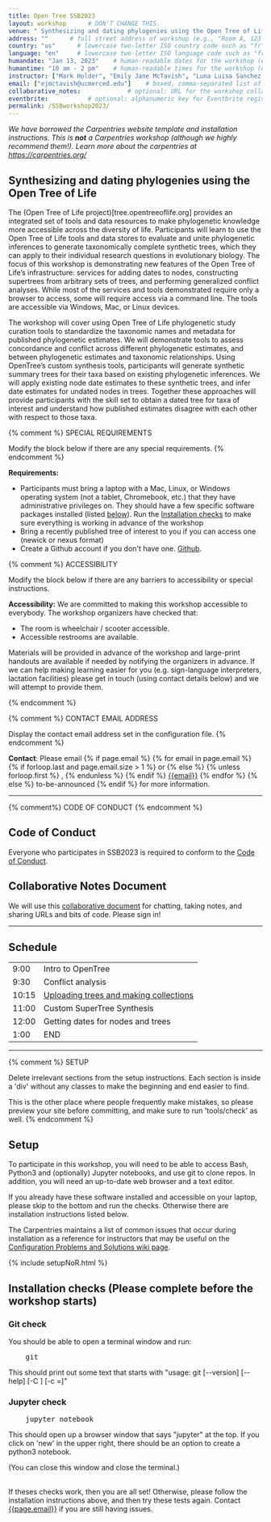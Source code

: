 ```yaml
---
title: Open Tree SSB2023
layout: workshop      # DON'T CHANGE THIS.
venue: " Synthesizing and dating phylogenies using the Open Tree of Life, SSB UNAM 2023"        # brief name of host site without address (e.g., "Euphoric State University")
address: ""      # full street address of workshop (e.g., "Room A, 123 Forth Street, Blimingen, Euphoria")
country: "us"      # lowercase two-letter ISO country code such as "fr" (see https://en.wikipedia.org/wiki/ISO_3166-1#Current_codes)
language: "en"     # lowercase two-letter ISO language code such as "fr" (see https://en.wikipedia.org/wiki/List_of_ISO_639-1_codes)
humandate: "Jan 13, 2023"    # human-readable dates for the workshop (e.g., "Feb 17-18, 2020")
humantime: "10 am - 2 pm"    # human-readable times for the workshop (e.g., "9:00 am - 4:30 pm")
instructor: ["Mark Holder", "Emily Jane McTavish", "Luna Luisa Sanchez Reyes", "Ben Redelings"] # boxed, comma-separated list of instructors' names as strings, like ["Kay McNulty", "Betty Jennings", "Betty Snyder"]
email: ["ejmctavish@ucmerced.edu"]    # boxed, comma-separated list of contact email addresses for the host, lead instructor, or whoever else is handling questions, like ["marlyn.wescoff@example.org", "fran.bilas@example.org", "ruth.lichterman@example.org"]
collaborative_notes:             # optional: URL for the workshop collaborative notes, e.g. an Etherpad or Google Docs document (e.g., https://pad.carpentries.org/2015-01-01-euphoria)
eventbrite:           # optional: alphanumeric key for Eventbrite registration, e.g., "1234567890AB" (if Eventbrite is being used)
permalink: /SSBworkshop2023/
---
```


*We have borrowed the Carpentries website template and installation instructions. This is **not** a Carpentries workshop (although we highly recommend them!). Learn more about the carpentries at https://carpentries.org/*


<h2 id="general">Synthesizing and dating phylogenies using the Open Tree of Life</h2>


The (Open Tree of Life project)[tree.opentreeoflife.org] provides an integrated set of tools and data resources to make phylogenetic knowledge more accessible across the diversity of life. Participants will learn to use the Open Tree of Life tools and data stores to evaluate and unite phylogenetic inferences to generate taxonomically complete synthetic trees, which they can apply to their individual research questions in evolutionary biology. The focus of this workshop is demonstrating new features of the Open Tree of Life’s infrastructure: services for adding dates to nodes, constructing supertrees from arbitrary sets of trees, and performing generalized conflict analyses. While most of the services and tools demonstrated require only a browser to access, some will require access via a command line. The tools are accessible via Windows, Mac, or Linux devices.

The workshop will cover using Open Tree of Life phylogenetic study curation tools to standardize the taxonomic names and metadata for published phylogenetic estimates. We will demonstrate tools to assess concordance and conflict across different phylogenetic estimates, and between phylogenetic estimates and taxonomic relationships. Using OpenTree’s custom synthesis tools, participants will generate synthetic summary trees for their taxa based on existing phylogenetic inferences. We will apply existing node date estimates to these synthetic trees, and infer date estimates for undated nodes in trees. Together these approaches will provide participants with the skill set to obtain a dated tree for taxa of interest and understand how published estimates disagree with each other with respect to those taxa.     


{% comment %}
SPECIAL REQUIREMENTS

Modify the block below if there are any special requirements.
{% endcomment %}
<p id="requirements">
  <strong>Requirements:</strong>

  <ul>
    <li>Participants must bring a laptop with a
  Mac, Linux, or Windows operating system (not a tablet, Chromebook, etc.) that they have administrative privileges on. They should have a few specific software packages installed (listed <a href="#setup">below</a>). Run the <a href="#Installation checks">Installation checks</a> to make sure everything is working in advance of the workshop </li>
    <li>Bring a recently published tree of interest to you if you can access one (newick or nexus format)</li>
    <li>Create a Github account if you don't have one. <a href="https://github.com/join">Github</a>. </li>  
  </ul>
</p>

{% comment %}
ACCESSIBILITY

Modify the block below if there are any barriers to accessibility or
special instructions.

<p id="accessibility">
  <strong>Accessibility:</strong> We are committed to making this workshop
  accessible to everybody.
  The workshop organizers have checked that:
</p>
<ul>
  <li>The room is wheelchair / scooter accessible.</li>
  <li>Accessible restrooms are available.</li>
</ul>
<p>
  Materials will be provided in advance of the workshop and
  large-print handouts are available if needed by notifying the
  organizers in advance.  If we can help making learning easier for
  you (e.g. sign-language interpreters, lactation facilities) please
  get in touch (using contact details below) and we will
  attempt to provide them.
</p>
{% endcomment %}

{% comment %}
CONTACT EMAIL ADDRESS

Display the contact email address set in the configuration file.
{% endcomment %}
<p id="contact">
  <strong>Contact</strong>:
  Please email
  {% if page.email %}
  {% for email in page.email %}
  {% if forloop.last and page.email.size > 1 %}
  or
  {% else %}
  {% unless forloop.first %}
  ,
  {% endunless %}
  {% endif %}
  <a href='mailto:{{email}}'>{{email}}</a>
  {% endfor %}
  {% else %}
  to-be-announced
  {% endif %}
  for more information.
</p>

<hr/>

{% comment%}
CODE OF CONDUCT
{% endcomment %}
<h2 id="code-of-conduct">Code of Conduct</h2>

<p>
Everyone who participates in SSB2023 is required to conform to the <a href="https://www.ib.unam.mx/ib/ssb2023/code-of-conduct/">Code of Conduct</a>.
</p>

<h2 id="notes">Collaborative Notes Document</h2>

<p>
We will use this <a href="https://etherpad.wikimedia.org/p/OpenTreeSSB">collaborative document</a> for chatting, taking notes, and sharing URLs and bits of code. Please sign in!
</p>
<hr/>



<h2 id="schedule">Schedule</h2>


<div class="row">
  <div class="col-md-6">
    <table class="table table-striped">
    <tr> <td>9:00</td>  <td>Intro to OpenTree</td> </tr>
    <tr> <td>9:30</td>  <td>Conflict analysis</td> </tr>
    <tr> <td>10:15</td>  <td><a href = "https://tree/opentreeoflife.org/curator">Uploading trees and making collections</a></td> </tr>
    <tr> <td>11:00</td>  <td>Custom SuperTree Synthesis</td> </tr>
    <tr> <td>12:00</td>  <td>Getting dates for nodes and trees</td> </tr>
    <tr> <td>1:00</td>  <td>END</td> </tr>
    </table>
  </div>
</div>

<hr/>

{% comment %}
SETUP

Delete irrelevant sections from the setup instructions.  Each
section is inside a 'div' without any classes to make the beginning
and end easier to find.

This is the other place where people frequently make mistakes, so
please preview your site before committing, and make sure to run
'tools/check' as well.
{% endcomment %}

<h2 id="setup">Setup</h2>

<p>
  To participate in this workshop,
  you will need to be able to access Bash, Python3 and (optionally) Jupyter notebooks, and use git to clone repos.
  In addition, you will need an up-to-date web browser and a text editor.

  If you already have these software installed and accessible on your laptop, please skip to the bottom and run the checks.
  Otherwise there are installation instructions listed below.
</p>

<p>
  The Carpentries maintains a list of common issues that occur during installation as a reference for instructors
  that may be useful on the
  <a href = "https://github.com/carpentries/workshop-template/wiki/Configuration-Problems-and-Solutions">Configuration Problems and Solutions wiki page</a>.
</p>


{% include setupNoR.html %}

<h2 id="Installation checks">Installation checks (Please complete before the workshop starts)</h2>
<p>


<h3 id="git check">Git check</h3>

You should be able to open a terminal window and run:

<pre>
    git
</pre>

This should print out some text that starts with "usage: git [--version] [--help] [-C <path>] [-c <name>=<value>]"
<h3 id="Jupyter check">Jupyter check</h3>

<pre>
    jupyter notebook
</pre>

This should open up a browser window that says "jupyter" at the top. If you click on 'new' in the upper right, there should be an option to create a python3 notebook.

(You can close this window and close the terminal.)  

  <br>
If theses checks work, then you are all set!   
 Otherwise, please follow the installation instructions above, and then try these tests again. Contact <a href='mailto:{{page.email}}'>{{page.email}}</a> if you are still having issues.
</p>
